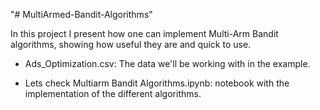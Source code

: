 "# MultiArmed-Bandit-Algorithms" 

In this project I present how one can implement Multi-Arm Bandit algorithms,
showing how useful they are and quick to use.

- Ads_Optimization.csv: The data we'll be working with in the example.

- Lets check Multiarm Bandit Algorithms.ipynb: notebook with the implementation of the different algorithms.